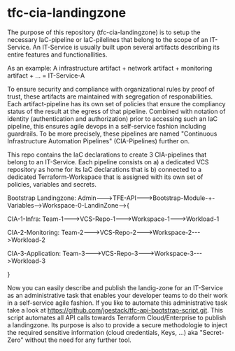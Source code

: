 # tfc-cia-landingzone

The purpose of this repository (tfc-cia-landingzone) is to setup the necessary IaC-pipeline or IaC-pilelines that belong to the scope of an IT-Service. An IT-Service is usually built upon several artifacts describing its entire features and functionallities.

As an example: A infrastructure artifact + network artifact + monitoring artifact + ... =  IT-Service-A

To ensure security and compliance with organizational rules by proof of trust, these artifacts are maintained with segregation of responabilities. Each artifact-pipeline has its own set of policies that ensure the compliancy status of the result at the egress of that pipeline. Combined with notation of identity (authentication and authorization) prior to accessing such an IaC pipeline, this ensures agile devops in a self-service fashion including guardrails. To be more precisely, these pipelines are named "Continuous Infrastructure Automation Pipelines" (CIA-Pipelines) further on.  

This repo contains the IaC declarations to create 3 CIA-pipelines that belong to an IT-Service. Each pipeline consists on a) a dedicated VCS repository as home for its IaC declarations that is
b) connected to a dedicated Terraform-Workspace that is assigned with its own set of policies, variables and secrets.

Bootstrap Landingzone: Admin--->TFE-API--->Bootstrap-Module-+-Variables-->Workspace-0-LandinZone-->{

CIA-1-Infra: Team-1--->VCS-Repo-1--->Workspace-1--->Workload-1

CIA-2-Monitoring: Team-2--->VCS-Repo-2--->Workspace-2--->Workload-2

CIA-3-Application: Team-3--->VCS-Repo-3--->Workspace-3--->Workload-3

}


Now you can easily describe and publish the landig-zone for an IT-Service as an administrative task that enables your developer teams to do their work in a self-service agile fashion. If you like to automate this administrative task take a look at https://github.com/joestack/tfc-api-bootstrap-script.git. This script automates all API calls towards Terraform Cloud/Enterprise to publish a landingzone. Its purpose is also to provide a secure methodologie to inject the required sensitive information (cloud credentials, Keys, ...) aka "Secret-Zero" without the need for any further tool.   